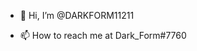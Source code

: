 - 👋 Hi, I’m @DARKFORM11211

- 📫 How to reach me at Dark_Form#7760

<!---
DARKFORM11211/DARKFORM11211 is a ✨ special ✨ repository because its `README.md` (this file) appears on your GitHub profile.
You can click the Preview link to take a look at your changes.
--->
